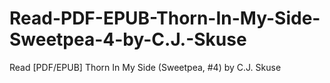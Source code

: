 # Read-PDF-EPUB-Thorn-In-My-Side-Sweetpea-4-by-C.J.-Skuse
Read [PDF/EPUB] Thorn In My Side (Sweetpea, #4) by C.J. Skuse
